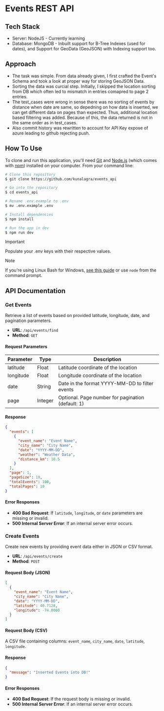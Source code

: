 # Events REST API 
  

## Tech Stack

- Server: NodeJS - Currently learning
- Database: MongoDB - Inbuilt support for B-Tree Indexes (used for dates), and Support for GeoData (GeoJSON) with Indexing support too. 

## Approach

- The task was simple. From data already given, I first crafted the Event's Schema and took a look at proper way for storing GeoJSON Data.
- Sorting the data was curcial step. Initially, I skipped the location sorting from DB which often led to mismatch in entries comapred to page 2 entries.
-  The test_cases were wrong in sense there was no sorting of events by distance when date are same, so depedning on how data is inserted, we can get different data on pages than expected. Thus, additional location based filtering was added. Because of this, the data returned is not in the same order as in test_cases.
-  Also commit history was rewritten to account for API Key expose of azure leading to github rejecting push.
  
## How To Use

To clone and run this application, you'll need [Git](https://git-scm.com) and [Node.js](https://nodejs.org/en/download/) (which comes with [npm](http://npmjs.com)) installed on your computer. From your command line:

```bash
# Clone this repository
$ git clone https://github.com/kunalagra/events_api

# Go into the repository
$ cd events_api

# Rename .env.example to .env
$ mv .env.example .env

# Install dependencies
$ npm install

# Run the app in dev
$ npm run dev
```
> [!IMPORTANT]  
> Populate your .env keys with their respective values. 

> [!NOTE]
> If you're using Linux Bash for Windows, [see this guide](https://www.howtogeek.com/261575/how-to-run-graphical-linux-desktop-applications-from-windows-10s-bash-shell/) or use `node` from the command prompt.




## API Documentation

### Get Events

Retrieve a list of events based on provided latitude, longitude, date, and pagination parameters.

- **URL**: `/api/events/find`
- **Method**: `GET`

#### Request Parameters

| Parameter  | Type   | Description                                         |
|------------|--------|-----------------------------------------------------|
| latitude   | Float  | Latitude coordinate of the location                 |
| longitude  | Float  | Longitude coordinate of the location                |
| date       | String | Date in the format YYYY-MM-DD to filter events      |
| page       | Integer| Optional. Page number for pagination (default: 1)   |

#### Response

```json
{
  "events": [
    {
      "event_name": "Event Name",
      "city_name": "City Name",
      "date": "YYYY-MM-DD",
      "weather": "Weather Data",
      "distance_km": 10.5
    }
  ],
  "page": 1,
  "pageSize": 10,
  "totalEvents": 100,
  "totalPages": 10
}
```

#### Error Responses

- **400 Bad Request**: If `latitude`, `longitude`, or `date` parameters are missing or invalid.
- **500 Internal Server Error**: If an internal server error occurs.

### Create Events

Create new events by providing event data either in JSON or CSV format.

- **URL**: `/api/events/create`
- **Method**: `POST`

#### Request Body (JSON)

```json
[
  {
    "event_name": "Event Name",
    "city_name": "City Name",
    "date": "YYYY-MM-DD",
    "latitude": 40.7128,
    "longitude": -74.0060
  }
]
```

#### Request Body (CSV)

A CSV file containing columns: `event_name`, `city_name`, `date`, `latitude`, `longitude`.

#### Response

```json
{
  "message": "Inserted Events into DB!"
}
```

#### Error Responses

- **400 Bad Request**: If the request body is missing or invalid.
- **500 Internal Server Error**: If an internal server error occurs.
